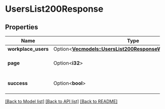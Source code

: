 # UsersList200Response

## Properties

Name | Type | Description | Notes
------------ | ------------- | ------------- | -------------
**workplace_users** | Option<[**Vec<models::UsersList200ResponseWorkplaceUsersInner>**](users_list_200_response_workplace_users_inner.md)> |  | [optional]
**page** | Option<**i32**> |  | [optional][default to 0]
**success** | Option<**bool**> |  | [optional][default to true]

[[Back to Model list]](../README.md#documentation-for-models) [[Back to API list]](../README.md#documentation-for-api-endpoints) [[Back to README]](../README.md)


